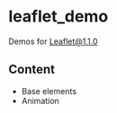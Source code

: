 # leaflet_demo
Demos for [Leaflet@1.1.0](http://leafletjs.com/)

## Content
 - Base elements
 - Animation